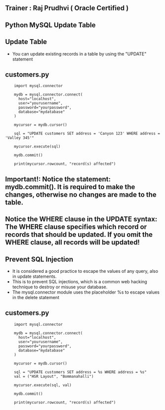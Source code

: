 Trainer : Raj Prudhvi ( Oracle Certified )
--

Python MySQL Update Table
--

Update Table
--
* You can update existing records in a table by using the "UPDATE" statement

customers.py
--
        import mysql.connector

        mydb = mysql.connector.connect(
          host="localhost",
          user="yourusername",
          password="yourpassword",
          database="mydatabase"
        )

        mycursor = mydb.cursor()

        sql = "UPDATE customers SET address = 'Canyon 123' WHERE address = 'Valley 345'"

        mycursor.execute(sql)

        mydb.commit()

        print(mycursor.rowcount, "record(s) affected")
        
        
Important!: Notice the statement: mydb.commit(). It is required to make the changes, otherwise no changes are made to the table.
--


Notice the WHERE clause in the UPDATE syntax: The WHERE clause specifies which record or records that should be updated. If you omit the WHERE clause, all records will be updated!
--

Prevent SQL Injection
--
* It is considered a good practice to escape the values of any query, also in update statements.
* This is to prevent SQL injections, which is a common web hacking technique to destroy or misuse your database.
* The mysql.connector module uses the placeholder %s to escape values in the delete statement

customers.py
--

        import mysql.connector

        mydb = mysql.connector.connect(
          host="localhost",
          user="yourusername",
          password="yourpassword",
          database="mydatabase"
        )

        mycursor = mydb.cursor()

        sql = "UPDATE customers SET address = %s WHERE address = %s"
        val = ("HSR Layout", "Bommanahalli")

        mycursor.execute(sql, val)

        mydb.commit()

        print(mycursor.rowcount, "record(s) affected")


















